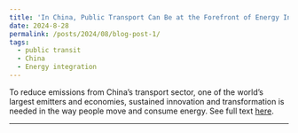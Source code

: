 ```yaml
---
title: 'In China, Public Transport Can Be at the Forefront of Energy Innovation'
date: 2024-8-28
permalink: /posts/2024/08/blog-post-1/
tags:
  - public transit
  - China
  - Energy integration
---
```


To reduce emissions from China’s transport sector, one of the world’s largest emitters and economies, sustained innovation and transformation is needed in the way people move and consume energy. 
See full text [here](https://itdp.org/2024/08/28/in-china-public-transport-energy-innovation/).

------
